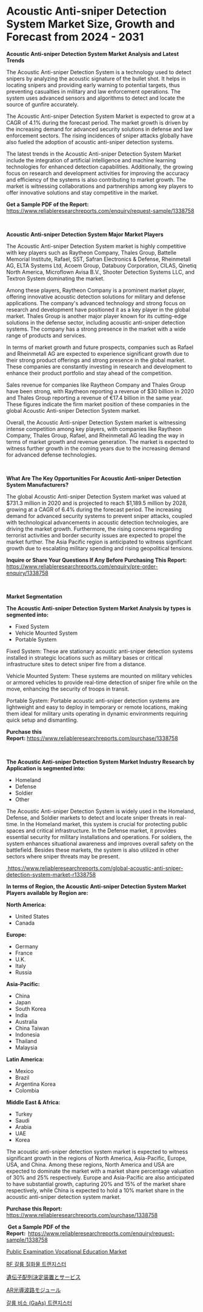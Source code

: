 <p><h1>Acoustic Anti-sniper Detection System Market Size, Growth and Forecast from 2024 - 2031</h1></p><p><strong>Acoustic Anti-sniper Detection System Market Analysis and Latest Trends</strong></p>
<p><p>The Acoustic Anti-sniper Detection System is a technology used to detect snipers by analyzing the acoustic signature of the bullet shot. It helps in locating snipers and providing early warning to potential targets, thus preventing casualties in military and law enforcement operations. The system uses advanced sensors and algorithms to detect and locate the source of gunfire accurately.</p><p>The Acoustic Anti-sniper Detection System Market is expected to grow at a CAGR of 4.1% during the forecast period. The market growth is driven by the increasing demand for advanced security solutions in defense and law enforcement sectors. The rising incidences of sniper attacks globally have also fueled the adoption of acoustic anti-sniper detection systems.</p><p>The latest trends in the Acoustic Anti-sniper Detection System Market include the integration of artificial intelligence and machine learning technologies for enhanced detection capabilities. Additionally, the growing focus on research and development activities for improving the accuracy and efficiency of the systems is also contributing to market growth. The market is witnessing collaborations and partnerships among key players to offer innovative solutions and stay competitive in the market.</p></p>
<p><strong>Get a Sample PDF of the Report:&nbsp;</strong> <a href="https://www.reliableresearchreports.com/enquiry/request-sample/1338758">https://www.reliableresearchreports.com/enquiry/request-sample/1338758</a></p>
<p>&nbsp;</p>
<p><strong>Acoustic Anti-sniper Detection System Major Market Players</strong></p>
<p><p>The Acoustic Anti-sniper Detection System market is highly competitive with key players such as Raytheon Company, Thales Group, Battelle Memorial Institute, Rafael, SST, Safran Electronics & Defense, Rheinmetall AG, ELTA Systems Ltd, Acoem Group, Databuoy Corporation, CILAS, Qinetiq North America, Microflown Avisa B.V., Shooter Detection Systems LLC, and Textron System dominating the market.</p><p>Among these players, Raytheon Company is a prominent market player, offering innovative acoustic detection solutions for military and defense applications. The company's advanced technology and strong focus on research and development have positioned it as a key player in the global market. Thales Group is another major player known for its cutting-edge solutions in the defense sector, including acoustic anti-sniper detection systems. The company has a strong presence in the market with a wide range of products and services.</p><p>In terms of market growth and future prospects, companies such as Rafael and Rheinmetall AG are expected to experience significant growth due to their strong product offerings and strong presence in the global market. These companies are constantly investing in research and development to enhance their product portfolio and stay ahead of the competition.</p><p>Sales revenue for companies like Raytheon Company and Thales Group have been strong, with Raytheon reporting a revenue of $30 billion in 2020 and Thales Group reporting a revenue of €17.4 billion in the same year. These figures indicate the firm market position of these companies in the global Acoustic Anti-sniper Detection System market.</p><p>Overall, the Acoustic Anti-sniper Detection System market is witnessing intense competition among key players, with companies like Raytheon Company, Thales Group, Rafael, and Rheinmetall AG leading the way in terms of market growth and revenue generation. The market is expected to witness further growth in the coming years due to the increasing demand for advanced defense technologies.</p></p>
<p>&nbsp;</p>
<p><strong>What Are The Key Opportunities For Acoustic Anti-sniper Detection System Manufacturers?</strong></p>
<p><p>The global Acoustic Anti-sniper Detection System market was valued at $731.3 million in 2020 and is projected to reach $1,189.5 million by 2028, growing at a CAGR of 6.4% during the forecast period. The increasing demand for advanced security systems to prevent sniper attacks, coupled with technological advancements in acoustic detection technologies, are driving the market growth. Furthermore, the rising concerns regarding terrorist activities and border security issues are expected to propel the market further. The Asia Pacific region is anticipated to witness significant growth due to escalating military spending and rising geopolitical tensions.</p></p>
<p><strong>Inquire or Share Your Questions If Any Before Purchasing This Report:</strong> <a href="https://www.reliableresearchreports.com/enquiry/pre-order-enquiry/1338758">https://www.reliableresearchreports.com/enquiry/pre-order-enquiry/1338758</a></p>
<p>&nbsp;</p>
<p><strong>Market Segmentation</strong></p>
<p><strong>The Acoustic Anti-sniper Detection System Market Analysis by types is segmented into:</strong></p>
<p><ul><li>Fixed System</li><li>Vehicle Mounted System</li><li>Portable System</li></ul></p>
<p><p>Fixed System: These are stationary acoustic anti-sniper detection systems installed in strategic locations such as military bases or critical infrastructure sites to detect sniper fire from a distance.</p><p>Vehicle Mounted System: These systems are mounted on military vehicles or armored vehicles to provide real-time detection of sniper fire while on the move, enhancing the security of troops in transit.</p><p>Portable System: Portable acoustic anti-sniper detection systems are lightweight and easy to deploy in temporary or remote locations, making them ideal for military units operating in dynamic environments requiring quick setup and dismantling.</p></p>
<p><strong>Purchase this Report:&nbsp;</strong><a href="https://www.reliableresearchreports.com/purchase/1338758">https://www.reliableresearchreports.com/purchase/1338758</a></p>
<p>&nbsp;</p>
<p><strong>The Acoustic Anti-sniper Detection System Market Industry Research by Application is segmented into:</strong></p>
<p><ul><li>Homeland</li><li>Defense</li><li>Soldier</li><li>Other</li></ul></p>
<p><p>The Acoustic Anti-sniper Detection System is widely used in the Homeland, Defense, and Soldier markets to detect and locate sniper threats in real-time. In the Homeland market, this system is crucial for protecting public spaces and critical infrastructure. In the Defense market, it provides essential security for military installations and operations. For soldiers, the system enhances situational awareness and improves overall safety on the battlefield. Besides these markets, the system is also utilized in other sectors where sniper threats may be present.</p></p>
<p><a href="https://www.reliableresearchreports.com/global-acoustic-anti-sniper-detection-system-market-r1338758">&nbsp;https://www.reliableresearchreports.com/global-acoustic-anti-sniper-detection-system-market-r1338758</a></p>
<p><strong>In terms of Region, the Acoustic Anti-sniper Detection System Market Players available by Region are:</strong></p>
<p>
    <p> <strong> North America: </strong>
        <ul>
            <li>United States</li>
            <li>Canada</li>
        </ul>
        </p> 
    <p> <strong> Europe: </strong>
        <ul>
            <li>Germany</li>
            <li>France</li>
            <li>U.K.</li>
            <li>Italy</li>
            <li>Russia</li>
        </ul>
        </p> 
    <p> <strong> Asia-Pacific: </strong>
        <ul>
            <li>China</li>
            <li>Japan</li>
            <li>South Korea</li>
            <li>India</li>
            <li>Australia</li>
            <li>China Taiwan</li>
            <li>Indonesia</li>
            <li>Thailand</li>
            <li>Malaysia</li>
        </ul>
        </p> 
    <p> <strong> Latin America: </strong>
        <ul>
            <li>Mexico</li>
            <li>Brazil</li>
            <li>Argentina Korea</li>
            <li>Colombia</li>
        </ul>
        </p> 
    <p> <strong> Middle East & Africa: </strong>
        <ul>
            <li>Turkey</li>
            <li>Saudi</li>
            <li>Arabia</li>
            <li>UAE</li>
            <li>Korea</li>
        </ul>
    </p>
    </p>
<p><p>The acoustic anti-sniper detection system market is expected to witness significant growth in the regions of North America, Asia-Pacific, Europe, USA, and China. Among these regions, North America and USA are expected to dominate the market with a market share percentage valuation of 30% and 25% respectively. Europe and Asia-Pacific are also anticipated to have substantial growth, capturing 20% and 15% of the market share respectively, while China is expected to hold a 10% market share in the acoustic anti-sniper detection system market.</p></p>
<p><strong>Purchase this Report: </strong><a href="https://www.reliableresearchreports.com/purchase/1338758">https://www.reliableresearchreports.com/purchase/1338758</a></p>
<p>&nbsp;<strong>Get a Sample PDF of the Report:&nbsp;&nbsp;</strong><a href="https://www.reliableresearchreports.com/enquiry/request-sample/1338758">https://www.reliableresearchreports.com/enquiry/request-sample/1338758</a></p>
<p><strong></strong></p>
<p><p><a href="https://github.com/mahnoor2003/Market-Research-Report-List-4/blob/main/public-examination-vocational-education-market.md">Public Examination Vocational Education Market</a></p><p><a href="https://github.com/EthaWolf/Market-Research-Report-List-1/blob/main/9692846111664.md">RF 갈륨 질화물 트랜지스터</a></p><p><a href="https://medium.com/@reyeshowell655/%E9%81%BA%E4%BC%9D%E5%AD%90%E9%85%8D%E5%88%97%E8%A3%85%E7%BD%AE%E3%81%A8%E3%82%B5%E3%83%BC%E3%83%93%E3%82%B9%E5%B8%82%E5%A0%B4-%E3%82%BF%E3%82%A4%E3%83%97-%E3%82%A2%E3%83%97%E3%83%AA%E3%82%B1%E3%83%BC%E3%82%B7%E3%83%A7%E3%83%B3-%E3%81%8A%E3%82%88%E3%81%B3%E5%9C%B0%E7%90%86%E3%81%AB%E3%82%88%E3%82%8B%E5%8C%85%E6%8B%AC%E7%9A%84%E8%A9%95%E4%BE%A1-f9d7193db0b3">遺伝子配列決定装置とサービス</a></p><p><a href="https://github.com/klon646/Market-Research-Report-List-1/blob/main/5950874123365.md">AR光導波路モジュール</a></p><p><a href="https://github.com/kvbohdfy111/Market-Research-Report-List-1/blob/main/1431233111665.md">갈륨 비소 (GaAs) 트랜지스터</a></p></p>